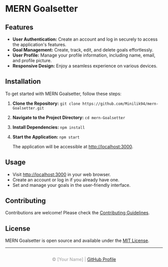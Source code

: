 # MERN Goalsetter

## Features

- **User Authentication:** Create an account and log in securely to access the application's features.
- **Goal Management:** Create, track, edit, and delete goals effortlessly.
- **User Profile:** Manage your profile information, including name, email, and profile picture.
- **Responsive Design:** Enjoy a seamless experience on various devices.

## Installation

To get started with MERN Goalsetter, follow these steps:

1. **Clone the Repository:** `git clone https://github.com/Minilik94/mern-Goalsetter.git`
2. **Navigate to the Project Directory:** `cd mern-Goalsetter`
3. **Install Dependencies:** `npm install`
4. **Start the Application:** `npm start`

   The application will be accessible at [http://localhost:3000](http://localhost:3000).

## Usage

- Visit [http://localhost:3000](http://localhost:3000) in your web browser.
- Create an account or log in if you already have one.
- Set and manage your goals in the user-friendly interface.

## Contributing

Contributions are welcome! Please check the [Contributing Guidelines](CONTRIBUTING.md).

## License

MERN Goalsetter is open source and available under the [MIT License](LICENSE).

---

<div style="margin-top: 2em; text-align: center; color: #999;">
  © [Your Name] | <a href="https://github.com/YourGitHubProfile">GitHub Profile</a>
</div>
